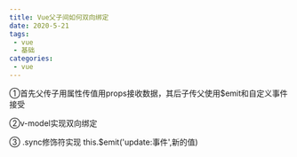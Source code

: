 ```yaml
---
title: Vue父子间如何双向绑定
date: 2020-5-21
tags:
 - vue
 - 基础
categories:
 - vue
---
```


①首先父传子用属性传值用props接收数据，其后子传父使用$emit和自定义事件接受

②v-model实现双向绑定

③  .sync修饰符实现    this.$emit('update:事件',新的值)



